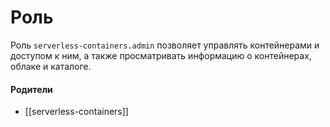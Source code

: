 # Роль

Роль `serverless-containers.admin` позволяет управлять контейнерами и доступом к ним, а также просматривать информацию о контейнерах, облаке и каталоге.


#### Родители

- [[serverless-containers]]
